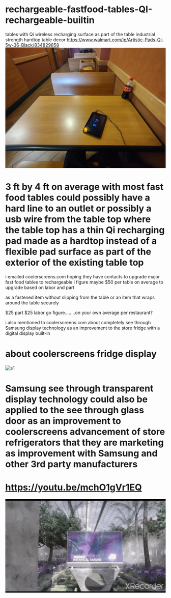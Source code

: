 # rechargeable-fastfood-tables-QI-rechargeable-builtin
tables with Qi wireless recharging surface as part of the table industrial strength hardtop table decor
https://www.walmart.com/ip/Artistic-Pads-Qi-5w-36-Black/834829858
![s1](https://raw.githubusercontent.com/c4pt000/rechargeable-fastfood-tables-QI/main/IMG_20220409_172640658.jpg)

# 3 ft by 4 ft on average with most fast food tables could possibly have a hard line to an outlet or possibly a usb wire from the table top where the table top has a thin Qi recharging pad made as a hardtop instead of a flexible pad surface as part of the exterior of the existing table top


i emailed coolerscreens.com hoping they have contacts to upgrade major fast food tables to rechargeable
i figure maybe $50 per table on average to upgrade based on labor and part

as a fastened item without slipping from the table
or an item that wraps around the table securely 

$25 part $25 labor go figure........on your own average per restaurant?

i also mentioned to coolerscreens.com about completely see through Samsung display technology as an improvement to the store fridge with a digital display built-in
# about coolerscreens fridge display
![s1](https://github.com/c4pt000/rechargeable-fastfood-tables-QI/raw/main/3-DoorFullScreen_ForGif_1.gif)





# Samsung see through transparent display technology could also be applied to the see through glass door as an improvement to coolerscreens advancement of store refrigerators that they are marketing as improvement with Samsung and other 3rd party manufacturers


# https://youtu.be/mchO1gVr1EQ
![s1](https://github.com/c4pt000/rechargeable-fastfood-tables-QI/raw/main/ezgif-4-a858fa222b.gif)
